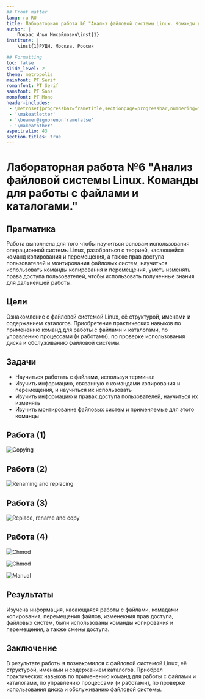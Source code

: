 ```yaml
---
## Front matter
lang: ru-RU
title: Лабораторная работа №6 "Анализ файловой системы Linux. Команды для работы с файлами и каталогами." 
author: |
	Покрас Илья Михайлович\inst{1}
institute: |
	\inst{1}РУДН, Москва, Россия

## Formatting
toc: false
slide_level: 2
theme: metropolis
mainfont: PT Serif
romanfont: PT Serif
sansfont: PT Sans
monofont: PT Mono
header-includes: 
 - \metroset{progressbar=frametitle,sectionpage=progressbar,numbering=fraction}
 - '\makeatletter'
 - '\beamer@ignorenonframefalse'
 - '\makeatother'
aspectratio: 43
section-titles: true
---
```


# Лабораторная работа №6 "Анализ файловой системы Linux. Команды для работы с файлами и каталогами." 

## Прагматика

Работа выполнена для того чтобы научиться основам использования операционной системы Linux, разобраться с теорией, касающейся команд копирования и перемещения, а также прав доступа пользователей и монтирования файловых систем, научиться использовать команды копирования и перемещения, уметь изменять права доступа пользователей, чтобы использовать полученные знания для дальнейшей работы.

## Цели

Ознакомление с файловой системой Linux, её структурой, именами и содержанием каталогов. Приобретение практических навыков по применению команд для работы с файлами и каталогами, по управлению процессами (и работами), по проверке использования диска и обслуживанию файловой системы.

## Задачи

-	Научиться работать с файлами, используя терминал
-	Изучить информацию, связанную с командами копирования и перемещения, и научиться их использовать
-	Изучить информацию и правах доступа пользователей, научиться их изменять
-   Изучить монтирование файловых систем и применяемые для этого команды

## Работа (1)

![Copying](https://imgur.com/wBM9EHz.png)

## Работа (2)

![Renaming and replacing](https://imgur.com/tsMPY2F.png)

## Работа (3)

![Replace, rename and copy](https://imgur.com/xm8sCTB.png)

## Работа (4)

![Chmod](https://imgur.com/Nb7SP9E.png)

![Chmod](https://imgur.com/wy9soBD.png)

![Manual](https://imgur.com/HLNip7f.png)


## Результаты

Изучена информация, касающаяся работы с файлами, комадами копирования, перемещения файлов, изменекния прав доступа, файловых систем, были использованы команды копирования и перемещения, а также смены доступа.

## Заключение

В результате работы я познакомился с файловой системой Linux, её структурой, именами и содержанием каталогов. Приобрел практических навыков по применению команд для работы с файлами и каталогами, по управлению процессами (и работами), по проверке использования диска и обслуживанию файловой системы.